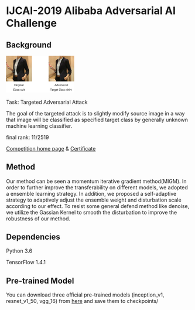 # IJCAI-2019 Alibaba Adversarial AI Challenge

## Background

<img src="https://github.com/Tristan-YF/IJCAI-2019_Alibaba_Adversarial_AI_Challenge/blob/master/adversarial%20image.png" style="zoom:0.3"/>

Task: Targeted Adversarial Attack

The goal of the targeted attack is to slightly modify source image in a way that image will be classified as specified target class by generally unknown machine learning classifier.

final rank: 11/2519

[Competition home page](https://tianchi.aliyun.com/competition/entrance/231701/introduction?spm=5176.12281915.0.0.71a94b15lWaznZ) & [Certificate](https://github.com/YuehuaZhu/IJCAI2019-TargetAttackChallenge/blob/main/checkpoints/%E5%A4%A9%E6%B1%A0-%E6%8E%92%E5%90%8D%E8%AF%81%E4%B9%A6.png)

## Method

Our method can be seen a  momentum iterative  gradient method(MIGM). In order to further improve the transferability on different models, we adopted a ensemble learning strategy. In addition, we proposed a self-adaptive strategy to  adaptively adjust the ensemble weight and disturbation scale according to our effect. To  resist some general defend method like denoise, we utilize the Gassian Kernel to smooth the disturbation to improve the robustness of our  method.



## Dependencies

Python 3.6

TensorFlow 1.4.1



## Pre-trained Model 

You can download three official pre-trained models (inception_v1, resnet_v1_50, vgg_16) from [here](https://tianchi.aliyun.com/competition/entrance/231701/information) and save them to checkpoints/
